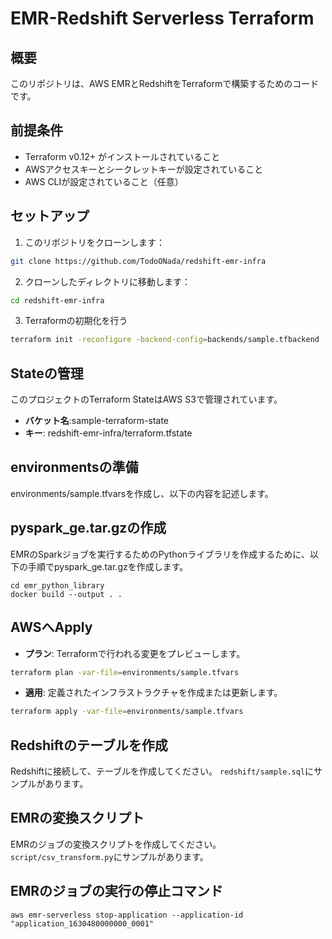 # EMR-Redshift Serverless Terraform

## 概要
このリポジトリは、AWS EMRとRedshiftをTerraformで構築するためのコードです。

## 前提条件
- Terraform v0.12+ がインストールされていること
- AWSアクセスキーとシークレットキーが設定されていること
- AWS CLIが設定されていること（任意）

## セットアップ
1. このリポジトリをクローンします：

```bash
git clone https://github.com/TodoONada/redshift-emr-infra
```

2. クローンしたディレクトリに移動します：

```bash
cd redshift-emr-infra
```

3. Terraformの初期化を行う

```bash
terraform init -reconfigure -backend-config=backends/sample.tfbackend
```

## Stateの管理
このプロジェクトのTerraform StateはAWS S3で管理されています。

- **バケット名**:sample-terraform-state
- **キー**: redshift-emr-infra/terraform.tfstate

## environmentsの準備

environments/sample.tfvarsを作成し、以下の内容を記述します。

## pyspark_ge.tar.gzの作成

EMRのSparkジョブを実行するためのPythonライブラリを作成するために、以下の手順でpyspark_ge.tar.gzを作成します。

```
cd emr_python_library
docker build --output . .
```

## AWSへApply
- **プラン**: Terraformで行われる変更をプレビューします。

```bash
terraform plan -var-file=environments/sample.tfvars
```

- **適用**: 定義されたインフラストラクチャを作成または更新します。

```bash
terraform apply -var-file=environments/sample.tfvars
```

## Redshiftのテーブルを作成

Redshiftに接続して、テーブルを作成してください。
``redshift/sample.sql``にサンプルがあります。

## EMRの変換スクリプト

EMRのジョブの変換スクリプトを作成してください。
``script/csv_transform.py``にサンプルがあります。

## EMRのジョブの実行の停止コマンド

```
aws emr-serverless stop-application --application-id "application_1630480000000_0001"
```

